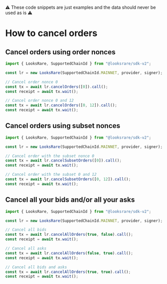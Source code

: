 :warning: These code snippets are just examples and the data should never be used as is :warning:

# How to cancel orders

## Cancel orders using order nonces

```ts
import { LooksRare, SupportedChainId } from "@looksrare/sdk-v2";

const lr = new LooksRare(SupportedChainId.MAINNET, provider, signer);

// Cancel order nonce 0
const tx = await lr.cancelOrders([0]).call();
const receipt = await tx.wait();

// Cancel order nonce 0 and 12
const tx = await lr.cancelOrders([0, 12]).call();
const receipt = await tx.wait();
```

## Cancel orders using subset nonces

```ts
import { LooksRare, SupportedChainId } from "@looksrare/sdk-v2";

const lr = new LooksRare(SupportedChainId.MAINNET, provider, signer);

// Cancel order with the subset nonce 0
const tx = await lr.cancelSubsetOrders([0]).call();
const receipt = await tx.wait();

// Cancel order with the subset 0 and 12
const tx = await lr.cancelSubsetOrders([0, 12]).call();
const receipt = await tx.wait();
```

## Cancel all your bids and/or all your asks

```ts
import { LooksRare, SupportedChainId } from "@looksrare/sdk-v2";

const lr = new LooksRare(SupportedChainId.MAINNET, provider, signer);

// Cancel all bids
const tx = await lr.cancelAllOrders(true, false).call();
const receipt = await tx.wait();

// Cancel all asks
const tx = await lr.cancelAllOrders(false, true).call();
const receipt = await tx.wait();

// Cancel all bids and asks
const tx = await lr.cancelAllOrders(true, true).call();
const receipt = await tx.wait();
```
